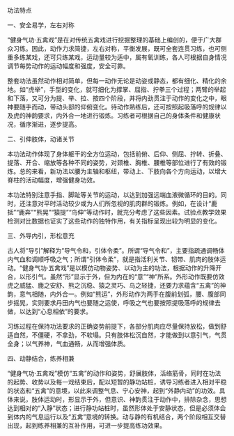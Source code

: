 功法特点

一、安全易学，左右对称

“健身气功·五禽戏”是在对传统五禽戏进行挖掘整理的基础上编创的，便于广大群众习练。因此，动作力求简捷，左右对称，平衡发展，既可全套连贯习练，也可侧重多练某戏，还可只练某戏，运动量较为适中，属有氧训练，各人可根据自身情况调节每势动作的运动幅度和强度，安全可靠。

整套功法虽然动作相对简单，但每一动作无论是动姿或静态，都有细化、精化的余地。如“虎举”，手型的变化，就可细化为撑掌、屈指、拧拳三个过程；两臂的举起和下落，又可分为提、举、拉、按四个阶段，并将内劲贯注于动作的变化之中，眼神要随手而动，带动头部的仰俯变化。待动作熟练后，还可按照起吸落呼的规律以及虎的神韵要求，内外合一地进行锻炼。习练者可根据自己的身体条件和健康状况，循序渐进，逐步提高。

二、引伸肢体，动诸关节

本功法动作体现了身体躯干的全方位运动，包括前俯、后仰、侧屈、拧转、折叠、提落、开合、缩放等各种不同的姿势，对颈椎、胸椎、腰椎等部位进行了有效的锻炼。总的来看，新功法以腰为主轴和枢纽，带动上、下肢向各个方向运动，以增大脊柱的活动幅度，增强健身功效。

本功法特别注意手指、脚趾等关节的运动，以达到加强远端血液微循环的目的。同时，还注意对平时活动较少或为人们所忽视的肌肉群的锻炼。例如，在设计“鹿抵”“鹿奔”“熊晃”“猿提”“鸟伸”等动作时，就充分考虑了这些因素。试验点教学效果检测对比数据也证实了这些动作的独特作用，有关指标呈现出较为明显的变化。

三、外导内引，形松意充

古人将“导引”解释为“导气令和，引体令柔”。所谓“导气令和”，主要指疏通调畅体内气血和调顺呼吸之气；所谓“引体令柔”，就是指活利关节、韧带、肌肉的肢体运动。“健身气功·五禽戏”是以模仿动物姿势、以动为主的功法，根据动作的升降开合，以形引气。虽然“形”显示于外，但为内在的“意”“神”所系。外形动作既要仿效虎之威猛、鹿之安舒、熊之沉稳、猿之灵巧、鸟之轻捷，还要力求蕴含“五禽”的神韵，意气相随，内外合一。例如“熊运”，外形动作为两手在腹前划弧，腰、腹部同步摇晃，实则要求丹田内气也要随之运使，呼吸之气也要按照提吸落呼的规律去做，以达到“心息相依”的要求。

习练过程在保持功法要求的正确姿势前提下，各部分肌肉应尽量保持放松，做到舒适自然，不僵硬，不拿劲，不软塌。只有肢体松沉自然，才能做到以意引气，气贯全身；以气养神，气血通畅，从而增强体质。

四、动静结合，练养相兼

“健身气功·五禽戏”模仿“五禽”的动作和姿势，舒展肢体，活络筋骨，同时在功法的起势、收势以及每一戏结束后，配以短暂的静功站桩，诱导习练者进入相对平稳的状态和“五禽”的意境，以此来调整气息、宁心安神，起到“外静内动”的功效。具体来说，肢体运动时，形显示于外，但意识、神韵贯注于动作中，排除杂念，思想达到相对的“入静”状态；进行静功站桩时，虽然形体处于安静状态，但是必须体会到体内的气息运行以及“五禽”意境的转换。动与静的有机结合，两个阶段相互交替出现，起到练养相兼的互补作用，可进一步提高练功效果。

